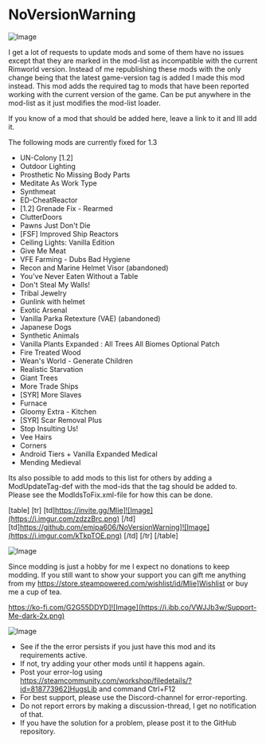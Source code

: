 # NoVersionWarning

![Image](https://i.imgur.com/buuPQel.png)


I get a lot of requests to update mods and some of them have no issues except that they are marked in the mod-list as incompatible with the current Rimworld version.
Instead of me republishing these mods with the only change being that the latest game-version tag is added I made this mod instead.
This mod adds the required tag to mods that have been reported working with the current version of the game.
Can be put anywhere in the mod-list as it just modifies the mod-list loader.

If you know of a mod that should be added here, leave a link to it and Ill add it. 

The following mods are currently fixed for 1.3


- UN-Colony [1.2]
- Outdoor Lighting
- Prosthetic No Missing Body Parts
- Meditate As Work Type
- Synthmeat
- ED-CheatReactor
- [1.2] Grenade Fix - Rearmed
- ClutterDoors
- Pawns Just Don't Die
- [FSF] Improved Ship Reactors
- Ceiling Lights: Vanilla Edition
- Give Me Meat
- VFE Farming - Dubs Bad Hygiene
- Recon and Marine Helmet Visor (abandoned) 
- You've Never Eaten Without a Table
- Don't Steal My Walls!
- Tribal Jewelry
- Gunlink with helmet
- Exotic Arsenal
- Vanilla Parka Retexture (VAE) (abandoned)
- Japanese Dogs
- Synthetic Animals 
- Vanilla Plants Expanded : All Trees All Biomes Optional Patch
- Fire Treated Wood
- Wean's World - Generate Children
- Realistic Starvation
- Giant Trees
- More Trade Ships
- [SYR] More Slaves 
- Furnace
- Gloomy Extra - Kitchen
- [SYR] Scar Removal Plus
- Stop Insulting Us!
- Vee Hairs
- Corners
- Android Tiers + Vanilla Expanded Medical
- Mending Medieval



Its also possible to add mods to this list for others by adding a ModUpdateTag-def with the mod-ids that the tag should be added to. Please see the ModIdsToFix.xml-file for how this can be done.

[table]
    [tr]
        [td]https://invite.gg/Mlie]![Image](https://i.imgur.com/zdzzBrc.png)
[/td]
        [td]https://github.com/emipa606/NoVersionWarning]![Image](https://i.imgur.com/kTkpTOE.png)
[/td]
    [/tr]
[/table]
	
![Image](https://i.imgur.com/O0IIlYj.png)

Since modding is just a hobby for me I expect no donations to keep modding. If you still want to show your support you can gift me anything from my https://store.steampowered.com/wishlist/id/Mlie]Wishlist or buy me a cup of tea.

https://ko-fi.com/G2G55DDYD]![Image](https://i.ibb.co/VWJJb3w/Support-Me-dark-2x.png)


![Image](https://i.imgur.com/PwoNOj4.png)



-  See if the the error persists if you just have this mod and its requirements active.
-  If not, try adding your other mods until it happens again.
-  Post your error-log using https://steamcommunity.com/workshop/filedetails/?id=818773962]HugsLib and command Ctrl+F12
-  For best support, please use the Discord-channel for error-reporting.
-  Do not report errors by making a discussion-thread, I get no notification of that.
-  If you have the solution for a problem, please post it to the GitHub repository.



